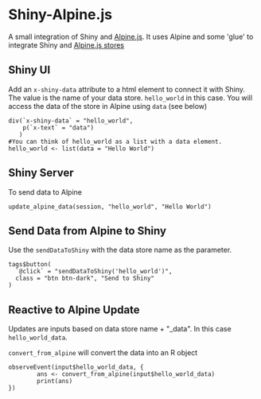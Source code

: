 # Shiny-Alpine.js

A small integration of Shiny and [Alpine.js](http://alpinejs.dev).
It uses Alpine and some 'glue' to integrate Shiny and [Alpine.js stores](https://alpinejs.dev/magics/store)

## Shiny UI
Add an `x-shiny-data` attribute to a html element to connect it with Shiny.  
The value is the name of your data store.  `hello_world` in this case.
You will access the data of the store in Alpine using `data` (see below)


    div(`x-shiny-data` = "hello_world", 
	    p(`x-text` = "data")
	   )
    #You can think of hello_world as a list with a data element.
    hello_world <- list(data = "Hello World")


## Shiny Server
To send data to Alpine

    update_alpine_data(session, "hello_world", "Hello World")

## Send Data from Alpine to Shiny
Use the `sendDataToShiny` with the data store name as the parameter.

    tags$button(
      `@click` = "sendDataToShiny('hello_world')",
      class = "btn btn-dark", "Send to Shiny"
    )

## Reactive to Alpine Update
   Updates are inputs based on data store name + "_data". In this case `hello_world_data`.
   
  `convert_from_alpine` will convert the data into an R object

    observeEvent(input$hello_world_data, {
		    ans <- convert_from_alpine(input$hello_world_data)
		    print(ans)
    })
  


